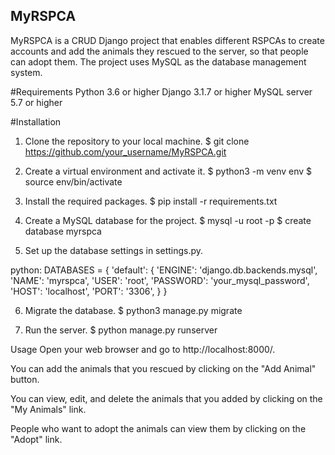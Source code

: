 ## MyRSPCA
MyRSPCA is a CRUD Django project that enables different RSPCAs to create accounts and add the animals they rescued to the server, so that people can adopt them. The project uses MySQL as the database management system.

#Requirements
Python 3.6 or higher
Django 3.1.7 or higher
MySQL server 5.7 or higher

#Installation

1. Clone the repository to your local machine.
	$ git clone https://github.com/your_username/MyRSPCA.git

2. Create a virtual environment and activate it.
	$ python3 -m venv env
	$ source env/bin/activate

3. Install the required packages.
	$ pip install -r requirements.txt

4. Create a MySQL database for the project.
	$ mysql -u root -p
	$ create database myrspca

5. Set up the database settings in settings.py.

python:
DATABASES = {
    'default': {
        'ENGINE': 'django.db.backends.mysql',
        'NAME': 'myrspca',
        'USER': 'root',
        'PASSWORD': 'your_mysql_password',
        'HOST': 'localhost',
        'PORT': '3306',
    }
}

6. Migrate the database.
	$ python3 manage.py migrate

7. Run the server.
	$ python manage.py runserver

Usage
Open your web browser and go to http://localhost:8000/.

You can add the animals that you rescued by clicking on the "Add Animal" button.

You can view, edit, and delete the animals that you added by clicking on the "My Animals" link.

People who want to adopt the animals can view them by clicking on the "Adopt" link.






